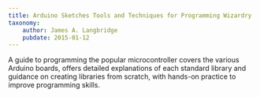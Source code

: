 ```yaml
---
title: Arduino Sketches Tools and Techniques for Programming Wizardry
taxonomy:
	author: James A. Langbridge
	pubdate: 2015-01-12
---
```

A guide to programming the popular microcontroller covers the various Arduino boards, offers detailed explanations of each standard library and guidance on creating libraries from scratch, with hands-on practice to improve programming skills.